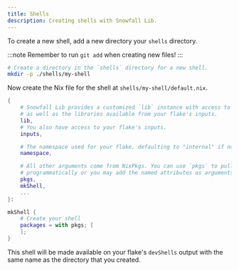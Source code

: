 ```yaml
---
title: Shells
description: Creating shells with Snowfall Lib.
---
```


To create a new shell, add a new directory your `shells` directory.

:::note
Remember to run `git add` when creating new files!
:::

```bash
# Create a directory in the `shells` directory for a new shell.
mkdir -p ./shells/my-shell
```

Now create the Nix file for the shell at `shells/my-shell/default.nix`.

```nix
{
    # Snowfall Lib provides a customized `lib` instance with access to your flake's library
    # as well as the libraries available from your flake's inputs.
    lib,
    # You also have access to your flake's inputs.
    inputs,

    # The namespace used for your flake, defaulting to "internal" if not set.
    namespace,

    # All other arguments come from NixPkgs. You can use `pkgs` to pull shells or helpers
    # programmatically or you may add the named attributes as arguments here.
    pkgs,
    mkShell,
    ...
}:

mkShell {
    # Create your shell
    packages = with pkgs; [
    ];
}
```

This shell will be made available on your flake's `devShells` output with the same name as the
directory that you created.
